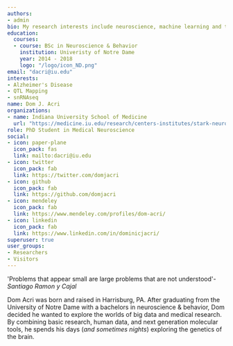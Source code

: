```yaml
---
authors:
- admin
bio: My research interests include neuroscience, machine learning and the genetic risks of dementia.
education:
  courses:
  - course: BSc in Neuroscience & Behavior
    institution: Univeristy of Notre Dame
    year: 2014 - 2018
    logo: "/logo/icon_ND.png"
email: "dacri@iu.edu"
interests:
- Alzheimer's Disease
- QTL Mapping
- snRNAseq
name: Dom J. Acri
organizations:
- name: Indiana University School of Medicine
  url: "https://medicine.iu.edu/research/centers-institutes/stark-neurosciences/"
role: PhD Student in Medical Neuroscience
social:
- icon: paper-plane
  icon_pack: fas
  link: mailto:dacri@iu.edu
- icon: twitter
  icon_pack: fab
  link: https://twitter.com/domjacri
- icon: github
  icon_pack: fab
  link: https://github.com/domjacri
- icon: mendeley
  icon_pack: fab
  link: https://www.mendeley.com/profiles/dom-acri/
- icon: linkedin
  icon_pack: fab
  link: https://www.linkedin.com/in/dominicjacri/
superuser: true
user_groups:
- Researchers
- Visitors
---
```


'Problems that appear small are large problems that are not understood'-_Santiago Ramon y Cajal_

Dom Acri was born and raised in Harrisburg, PA. After graduating from the University of Notre Dame with a bachelors in neuroscience & behavior, Dom decided he wanted to explore the worlds of big data and medical research. By combining basic research, human data, and next generation molecular tools, he spends his days (_and sometimes nights_) exploring the genetics of the brain.
